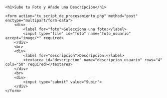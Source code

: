 <!DOCTYPE html>
<html lang="es">
<head>
    <meta charset="UTF-8">
    <meta name="viewport" content="width=device-width, initial-scale=1.0">
    <title>Subir Foto y Descripción</title>
</head>
<body>

    <h1>Sube tu Foto y Añade una Descripción</h1>

    <form action="tu_script_de_procesamiento.php" method="post" enctype="multipart/form-data">
        <div>
            <label for="foto">Selecciona una foto:</label>
            <input type="file" id="foto" name="foto_usuario" accept="image/*" required>
        </div>
        <br>
        <div>
            <label for="descripcion">Descripción:</label>
            <textarea id="descripcion" name="descripcion_usuario" rows="4" cols="50" required></textarea>
        </div>
        <br>
        <div>
            <input type="submit" value="Subir">
        </div>
    </form>

</body>
</html>
